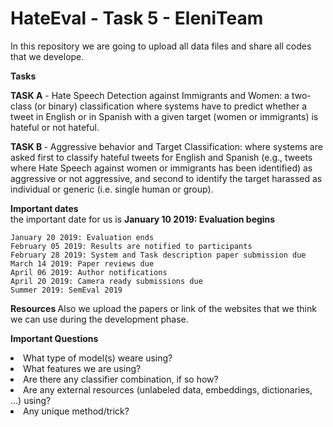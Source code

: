 # HateEval - Task 5 - EleniTeam

In this repository we are going to upload all data files and share all codes that we develope.</br>

<b> Tasks </b>

<b>TASK A</b> - Hate Speech Detection against Immigrants and Women: a two-class (or binary) classification where systems have to   predict whether a tweet in English or in Spanish with a given target (women or immigrants) is hateful or not hateful.

<b>TASK B </b> - Aggressive behavior and Target Classification: where systems are asked first to classify hateful tweets for English and Spanish (e.g., tweets where Hate Speech against women or immigrants has been identified) as aggressive or not aggressive, and second to identify the target harassed as individual or generic (i.e. single human or group).

<b>Important dates</b></br>
 the important date for us is <b> January 10 2019: Evaluation begins</b>

    January 20 2019: Evaluation ends
    February 05 2019: Results are notified to participants
    February 28 2019: System and Task description paper submission due
    March 14 2019: Paper reviews due
    April 06 2019: Author notifications
    April 20 2019: Camera ready submissions due
    Summer 2019: SemEval 2019
    
   
 <b> Resources </b>
 Also we upload the papers or link of the websites that we think we can use during the development phase.

 <b> Important Questions </b>
    <li> What type of model(s) weare using? </li>
    <li> What features we are using? </li>
    <li> Are there any classifier combination, if so how? </li>
    <li> Are any external resources (unlabeled data, embeddings, dictionaries, ...) using?</li>
    <li> Any unique method/trick?</li>


